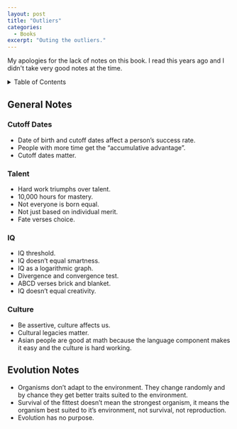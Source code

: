 ```yaml
---
layout: post
title: "Outliers"
categories:
  - Books
excerpt: "Outing the outliers."
---
```


My apologies for the lack of notes on this book. I read this years ago and I didn't take very good notes at the time.

<details>
<summary>Table of Contents</summary>
<div markdown="1">

- [General Notes](#general-notes)
  - [Cutoff Dates](#cutoff-dates)
  - [Talent](#talent)
  - [IQ](#iq)
  - [Culture](#culture)
- [Evolution Notes](#evolution-notes)

</div>
</details>

## General Notes

### Cutoff Dates

- Date of birth and cutoff dates affect a person’s success rate.
- People with more time get the “accumulative advantage”.
- Cutoff dates matter.

### Talent

- Hard work triumphs over talent.
- 10,000 hours for mastery.
- Not everyone is born equal.
- Not just based on individual merit.
- Fate verses choice.

### IQ

- IQ threshold.
- IQ doesn’t equal smartness.
- IQ as a logarithmic graph.
- Divergence and convergence test.
- ABCD verses brick and blanket.
- IQ doesn’t equal creativity.

### Culture

- Be assertive, culture affects us.
- Cultural legacies matter.
- Asian people are good at math because the language component makes it easy and the culture is hard working.

## Evolution Notes

- Organisms don’t adapt to the environment. They change randomly and by chance they get better traits suited to the environment.
- Survival of the fittest doesn’t mean the strongest organism, it means the organism best suited to it’s environment, not survival, not reproduction.
- Evolution has no purpose.
